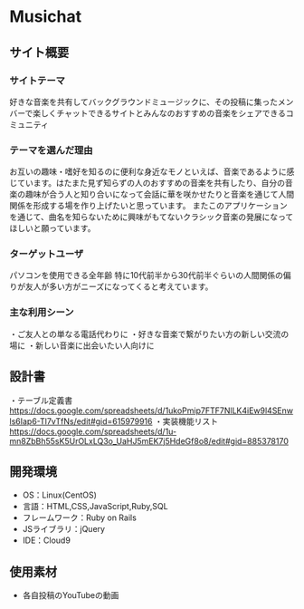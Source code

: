 # Musichat

## サイト概要
### サイトテーマ
好きな音楽を共有してバックグラウンドミュージックに、その投稿に集ったメンバーで楽しくチャットできるサイトとみんなのおすすめの音楽をシェアできるコミュニティ

### テーマを選んだ理由
お互いの趣味・嗜好を知るのに便利な身近なモノといえば、音楽であるように感じています。はたまた見ず知らずの人のおすすめの音楽を共有したり、自分の音楽の趣味が合う人と知り合いになって会話に華を咲かせたりと音楽を通じて人間関係を形成する場を作り上げたいと思っています。
またこのアプリケーションを通じて、曲名を知らないために興味がもてないクラシック音楽の発展になってほしいと願っています。


### ターゲットユーザ
パソコンを使用できる全年齢
特に10代前半から30代前半ぐらいの人間関係の偏りが友人が多い方がニーズになってくると考えています。

### 主な利用シーン
・ご友人との単なる電話代わりに
・好きな音楽で繋がりたい方の新しい交流の場に
・新しい音楽に出会いたい人向けに

## 設計書
・テーブル定義書
    https://docs.google.com/spreadsheets/d/1ukoPmip7FTF7NlLK4iEw9l4SEnwls6Iap6-Tl7vTfNs/edit#gid=615979916
・実装機能リスト
    https://docs.google.com/spreadsheets/d/1u-mn8ZbBh55sK5UrOLxLQ3o_UaHJ5mEK7j5HdeGf8o8/edit#gid=885378170

## 開発環境
- OS：Linux(CentOS)
- 言語：HTML,CSS,JavaScript,Ruby,SQL
- フレームワーク：Ruby on Rails
- JSライブラリ：jQuery
- IDE：Cloud9

## 使用素材
- 各自投稿のYouTubeの動画